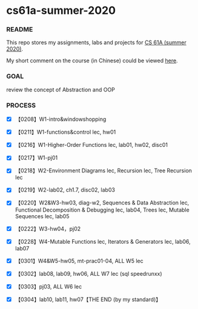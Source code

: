 # cs61a-summer-2020

### README

This repo stores my assignments, labs and projects for [CS 61A (summer 2020)](https://inst.eecs.berkeley.edu/~cs61a/su20/).

My short comment on the course (in Chinese) could be viewed [here](https://flora025.github.io/2023/03/04/cs61a/).

### GOAL

review the concept of Abstraction and OOP

### PROCESS

- [x] 【0208】W1-intro&windowshopping

- [x] 【0211】W1-functions&control  lec, hw01

- [x] 【0216】W1-Higher-Order Functions lec, lab01, hw02, disc01

- [x] 【0217】W1-pj01

- [x] 【0218】W2-Environment Diagrams lec, Recursion lec, Tree Recursion lec

- [x] 【0219】W2-lab02, ch1.7, disc02, lab03

- [x] 【0220】W2&W3-hw03, diag-w2, Sequences & Data Abstraction lec, Functional Decomposition & Debugging lec, lab04, Trees lec, Mutable Sequences lec, lab05

- [x] 【0222】W3-hw04，pj02

- [x] 【0228】W4-Mutable Functions lec, Iterators & Generators lec, lab06, lab07

- [x] 【0301】W4&W5-hw05, mt-prac01-04, ALL W5 lec

- [x] 【0302】lab08, lab09, hw06, ALL W7 lec (sql speedrunxx)

- [x] 【0303】pj03,  ALL W6 lec

- [x] 【0304】lab10, lab11, hw07【THE END (by my standard)】

